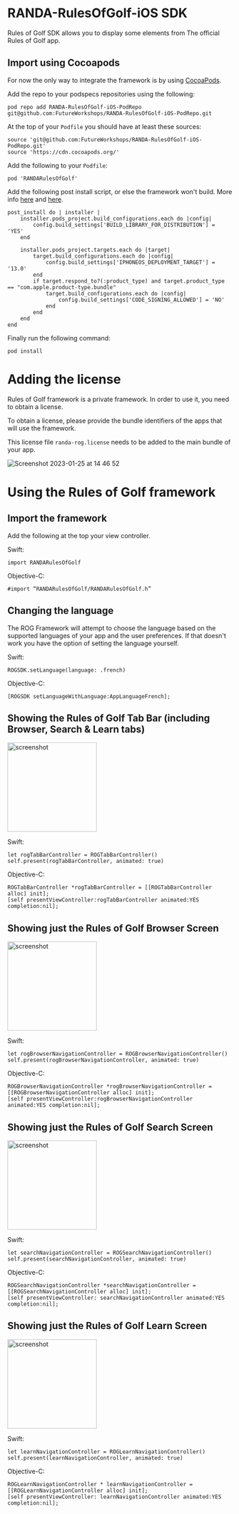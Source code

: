 # RANDA-RulesOfGolf-iOS SDK

Rules of Golf SDK allows you to display some elements from The official Rules of Golf app.

##  Import using Cocoapods

For now the only way to integrate the framework is by using [CocoaPods](https://cocoapods.org/).

Add the repo to your podspecs repositories using the following:

```
pod repo add RANDA-RulesOfGolf-iOS-PodRepo git@github.com:FutureWorkshops/RANDA-RulesOfGolf-iOS-PodRepo.git
```

At the top of your `Podfile` you should have at least these sources:

```
source 'git@github.com:FutureWorkshops/RANDA-RulesOfGolf-iOS-PodRepo.git'
source 'https://cdn.cocoapods.org/'
```

Add the following to your `Podfile`:

```
pod 'RANDARulesOfGolf'
```

Add the following post install script, or else the framework won't build. More info [here](https://github.com/CocoaPods/CocoaPods/issues/9232) and [here](https://github.com/CocoaPods/CocoaPods/issues/8891).

```
post_install do | installer |
    installer.pods_project.build_configurations.each do |config|
        config.build_settings['BUILD_LIBRARY_FOR_DISTRIBUTION'] = 'YES'
    end

    installer.pods_project.targets.each do |target|
        target.build_configurations.each do |config|
            config.build_settings['IPHONEOS_DEPLOYMENT_TARGET'] = '13.0'
        end
        if target.respond_to?(:product_type) and target.product_type == "com.apple.product-type.bundle"
            target.build_configurations.each do |config|
                config.build_settings['CODE_SIGNING_ALLOWED'] = 'NO'
            end
        end
    end
end
```

Finally run the following command:

```
pod install
```

#  Adding the license

Rules of Golf framework is a private framework. In order to use it, you need to obtain a license.

To obtain a license, please provide the bundle identifiers of the apps that will use the framework.

This license file `randa-rog.license` needs to be added to the main bundle of your app.

![Screenshot 2023-01-25 at 14 46 52](https://user-images.githubusercontent.com/1862078/214604718-8286211f-8595-47ae-a45e-c9f9398379a4.png)


# Using the Rules of Golf framework

##  Import the framework

Add the following at the top your view controller.

Swift:

```
import RANDARulesOfGolf
```

Objective-C:

```
#import “RANDARulesOfGolf/RANDARulesOfGolf.h”
```

## Changing the language

The ROG Framework will attempt to choose the language based on the supported languages of your app and the user preferences. If that doesn't work you have the option of setting the language yourself. 


Swift:
```
ROGSDK.setLanguage(language: .french)
```

Objective-C:
```
[ROGSDK setLanguageWithLanguage:AppLanguageFrench];
```

## Showing the Rules of Golf Tab Bar (including Browser, Search & Learn tabs)

<img src="https://user-images.githubusercontent.com/1300916/220942812-124ca0cc-b21b-4cf9-b62e-779ca2a99230.PNG" alt="screenshot" width="200"/>

Swift:

```
let rogTabBarController = ROGTabBarController()
self.present(rogTabBarController, animated: true)
```

Objective-C:
```
ROGTabBarController *rogTabBarController = [[ROGTabBarController alloc] init];
[self presentViewController:rogTabBarController animated:YES completion:nil];
```


## Showing just the Rules of Golf Browser Screen

<img src="https://user-images.githubusercontent.com/1300916/220943083-339a337a-edf9-4fae-8ddb-8d9dad031922.PNG" alt="screenshot" width="200"/>

Swift:

```
let rogBrowserNavigationController = ROGBrowserNavigationController()  
self.present(rogBrowserNavigationController, animated: true)
```

Objective-C:
```
ROGBrowserNavigationController *rogBrowserNavigationController = [[ROGBrowserNavigationController alloc] init];  
[self presentViewController:rogBrowserNavigationController animated:YES completion:nil];
```

## Showing just the Rules of Golf Search Screen

<img src="https://user-images.githubusercontent.com/1300916/220943189-03d32a77-c115-4507-8883-d32b5a213b9b.PNG" alt="screenshot" width="200"/>

Swift:

```
let searchNavigationController = ROGSearchNavigationController()  
self.present(searchNavigationController, animated: true)
```

Objective-C:
```
ROGSearchNavigationController *searchNavigationController = [[ROGSearchNavigationController alloc] init];  
[self presentViewController: searchNavigationController animated:YES completion:nil];
```

## Showing just the Rules of Golf Learn Screen

<img src="https://user-images.githubusercontent.com/1300916/220943329-128b8b8d-b65d-49e6-8b8b-12ae55f9e967.PNG" alt="screenshot" width="200"/>

Swift:

```
let learnNavigationController = ROGLearnNavigationController()  
self.present(learnNavigationController, animated: true)
```

Objective-C:
```
ROGLearnNavigationController * learnNavigationController = [[ROGLearnNavigationController alloc] init];  
[self presentViewController: learnNavigationController animated:YES completion:nil];

```



